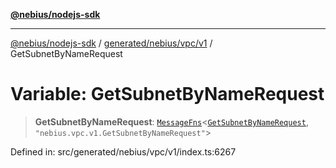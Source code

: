 [**@nebius/nodejs-sdk**](../../../../../README.md)

---

[@nebius/nodejs-sdk](../../../../../README.md) / [generated/nebius/vpc/v1](../README.md) / GetSubnetByNameRequest

# Variable: GetSubnetByNameRequest

> **GetSubnetByNameRequest**: [`MessageFns`](../../../../../runtime/protos/core/interfaces/MessageFns.md)\<[`GetSubnetByNameRequest`](../interfaces/GetSubnetByNameRequest.md), `"nebius.vpc.v1.GetSubnetByNameRequest"`\>

Defined in: src/generated/nebius/vpc/v1/index.ts:6267
